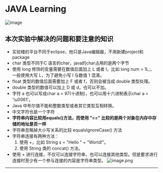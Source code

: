 # JAVA Learning

![image](https://w.wallhaven.cc/full/5d/wallhaven-5dlky9.jpg)

## 本次实验中解决的问题和要注意的知识
* 实验楼的平台不同于eclipse，他只是Java编辑器，不用新建project和package
* char 类型不同于C 语言的char，java的char占用的是两个字节
* 使用 long 修饰的变量需要在数值后面加上 L 或者 l，比如 long num = 1L;，一般使用大写 L，为了避免小写 l 与数值 1 混淆。
* float 类型的数值后面需要加上 F 或者 f，否则会被当成 double 类型处理。
* double 类型的数值可以加上 D 或 d，也可以不加。
* 字符 a 也可以写成char a = 97(十进制)，也可以用十六进制表示char a = '\u0061'。
* Java 中布尔值不能和整数类型或者其它类型互相转换。
* 中文字符也是一个字符
* **字符串内容比较用equals()方法，而使用 "==" 比较的是两个对象在内存中存储的地址是否一样**
* 字符串忽略掉大小写关系的比较 equalsIgnoreCase() 方法
* 字符串连接有两种方法：
    1. 使用 +，比如 String s = "Hello " + "World!"。
    2. 使用 String 类的 concat() 方法。
* 使用 + 进行连接，不仅可以连接字符串，也可以连接其他类型。但是要求进行连接时至少有一个参与连接的内容是字符串类型。
    ![image.png](https://dn-simplecloud.shiyanlou.com/courses/uid1365409-20200425-1587776776362)

* ****
